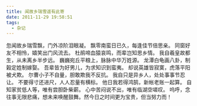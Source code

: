 ```yaml
---
title: 闻故乡瑞雪遥有此寄
date: 2011-11-29 19:58:51
tags:
  - 杂记
---
```

<!--more-->

忽闻故乡瑞雪飘，门外凉阶泪眼凝。
飘零南蛮日已久，每逢佳节倍思亲。
同窗好友不相怜，嬉笑出门风流去。
杜鹃啼血猿哀鸣，而辈岂知思乡情。
我自羲皇故都生，从未离乡半步远。
巍巍宛丘平粮上，脉脉中华万姓源。
龙潭白龟画八卦，制榖定姓制嫁娶。
吾辈皆为好男儿，为求知识到蛮夷。
却说英雄皆寂寞，虎落平阳被犬欺。
尔曹小子不自量，胆敢欺我不反抗。
我自只是异乡人，处处事事节忍让。
不要得寸还进尺，人人忍量有横标。
他日我若得鸿鹄，新帐老账一起算。
自知家贫低人等，唯有尝胆卧柴薪。
心中苦闷说不出，唯有临湖空嗟叹。
呜呼，念往事无限悲痛，想未来唤醒鼓舞。然今日之时间更为宝贵，但当努力而！